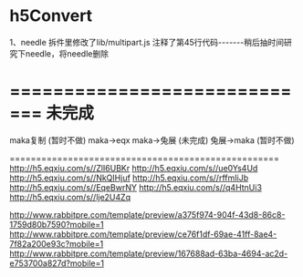 # h5Convert

1、needle 拆件里修改了lib/multipart.js 注释了第45行代码-------稍后抽时间研究下needle，将needle删除




=============================
未完成
=============================
maka复制 (暂时不做)
maka->eqx
maka->兔展 (未完成)
兔展->maka (暂时不做)




===================================================
http://h5.eqxiu.com/s//ZlI6UBKr
http://h5.eqxiu.com/s//ue0Ys4Ud
http://h5.eqxiu.com/s//NkQIHjuf
http://h5.eqxiu.com/s//rffmIiJb
http://h5.eqxiu.com/s//EqeBwrNY
http://h5.eqxiu.com/s//q4HtnUi3
http://h5.eqxiu.com/s//lje2U4Zq


http://www.rabbitpre.com/template/preview/a375f974-904f-43d8-86c8-1759d80b7590?mobile=1
http://www.rabbitpre.com/template/preview/ce76f1df-69ae-41ff-8ae4-7f82a200e93c?mobile=1
http://www.rabbitpre.com/template/preview/167688ad-63ba-4694-ac2d-e753700a827d?mobile=1